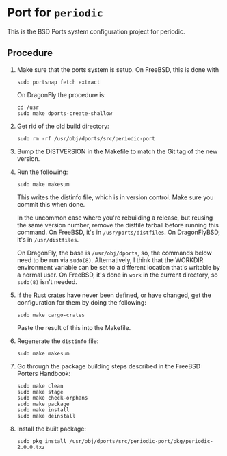 # Port for `periodic`

This is the BSD Ports system configuration project for periodic.

## Procedure

1. Make sure that the ports system is setup. On FreeBSD, this is done with

    `sudo portsnap fetch extract`

   On DragonFly the procedure is:

   ```
   cd /usr
   sudo make dports-create-shallow
   ```

2. Get rid of the old build directory:

   ```
   sudo rm -rf /usr/obj/dports/src/periodic-port
   ```

3. Bump the DISTVERSION in the Makefile to match the Git tag of the new version.

4. Run the following:
    ```
    sudo make makesum
    ```

   This writes the distinfo file, which is in version control. Make
   sure you commit this when done.

   In the uncommon case where you're rebuilding a release, but reusing
   the same version number, remove the distfile tarball before running
   this command. On FreeBSD, it's in `/usr/ports/distfiles`. On
   DragonFlyBSD, it's in `/usr/distfiles`.

   On DragonFly, the base is `/usr/obj/dports`, so, the commands below
   need to be run via `sudo(8)`. Alternatively, I think that the
   WORKDIR environment variable can be set to a different location
   that's writable by a normal user. On FreeBSD, it's done in `work`
   in the current directory, so `sudo(8)` isn't needed.

5. If the Rust crates have never been defined, or have changed, get the
   configuration for them by doing the following:
   ```
   sudo make cargo-crates
   ```

   Paste the result of this into the Makefile.
   
6. Regenerate the `distinfo` file:
   ```
   sudo make makesum
   ```
   
7. Go through the package building steps described in the FreeBSD
   Porters Handbook:

   ```
   sudo make clean
   sudo make stage
   sudo make check-orphans
   sudo make package
   sudo make install
   sudo make deinstall
   ```
8. Install the built package:
   ```
   sudo pkg install /usr/obj/dports/src/periodic-port/pkg/periodic-2.0.0.txz
   ```
